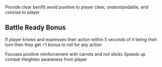 Provide clear benifit
avoid punitive to player
clear, understandable, and concise to player

## Battle Ready Bonus
If player knows and expresses their action within 5 seconds of it being their turn then they get +1 bonus to roll for any action

Focuses positive reinforcement with carrots and not sticks
Speeds up combat
Heighten awareness from player
